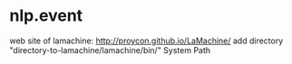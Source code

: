 # nlp.event

web site of lamachine: http://proycon.github.io/LaMachine/
add directory "directory-to-lamachine/lamachine/bin/" System Path
